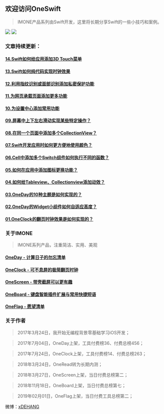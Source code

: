 ## 欢迎访问OneSwift

> IMONE产品系列由Swift开发，这里将长期分享Swift的一些小技巧和案例。


[![](https://img.shields.io/badge/language-Swift-green.svg)](https://bjdehang.github.io/OneSwift/)
[![](https://jaywcjlove.github.io/sb/lang/chinese.svg)](https://bjdehang.github.io/OneSwift/)

### 文章持续更新：


####  [14.Swift如何给应用添加3D Touch菜单](/articles/14.Swift如何给应用添加3D_Touch菜单.md)

####  [13.Swift如何纯代码实现时钟效果](/articles/13.Swift如何纯代码实现时钟效果.md)

####  [12.利用指纹识别或面部识别添加私密保护功能](/articles/12.利用指纹识别或面部识别添加私密保护功能.md)

####  [11.为网页承载页面添加更多功能](/articles/11.为网页承载页面添加更多功能.md)

####  [10.为设置中心添加常用功能](/articles/10.为设置中心添加常用功能.md)

####  [09.屏幕中上下左右滑动实现某些特定操作？](/articles/09.屏幕中上下左右滑动实现某些特定操作.md)

####  [08.在同一个页面中添加多个CollectionView？](/articles/08.在同一个页面中添加多个CollectionView.md)

####  [07.Swift开发应用时如何更方便地使用颜色？](/articles/07.Swift开发应用时如何更方便地使用颜色.md)

####  [06.Cell中添加多个Switch组件如何执行不同的函数？](/articles/06.Cell中添加多个Switch组件如何执行不同的函数.md)

####  [05.如何在应用中添加图标更换功能？](/articles/05.如何在应用中添加图标更换功能.md)

####  [04.如何给Tableview、Collectionview添加动效？](/articles/04.如何给Tableview、Collectionview添加动效.md)

####  [03.OneDay的10种主题是如何实现的？](/articles/03.OneDay的10种主题是如何实现的.md)

####  [02.OneDay的Widget小组件如何自适应高度？](/articles/02.OneDay的Widget小组件如何自适应高度.md)

####  [01.OneClock的翻页时钟效果是如何实现的？](/articles/01.OneClock的翻页时钟效果是如何实现的.md)


### 关于IMONE
> IMONE系列产品，注重简洁、实用、美观

#### [OneDay - 计算日子的勿忘清单](https://itunes.apple.com/cn/app/id1250290965)
#### [OneClock - 可不息屏的极简翻页时钟](https://itunes.apple.com/cn/app/id1257395357)
#### [OneScreen - 带壳截屏可以更有趣](https://itunes.apple.com/cn/app/id1355476695?mt=8)
#### [OneBoard - 键盘智能插件扩展与常用快捷短语](https://itunes.apple.com/cn/app/id1263389963?mt=8)
#### [OneFlag - 愿望清单](https://itunes.apple.com/cn/app/id1449484075?mt=8)


### 关于作者

> 2017年3月24日，我开始无编程背景零基础学习iOS开发；

> 2017年7月04日，OneDay上架，工具付费榜36、付费总榜456；

> 2017年7月24日，OneClock上架，工具付费榜14、付费总榜263；

> 2018年3月24日，OneRead转为长期内测；

> 2018年3月27日，OneScreen上架，当日付费总榜第二；

> 2018年11月18日，OneBoard上架，当日付费总榜第七；

> 2019年02月01日，OneFlag上架，当日付费工具总榜第二；



微博：[xDEHANG](https://weibo.com/bujidehang)
